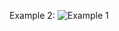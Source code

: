 Example 2:
![Example 1](https://user-images.githubusercontent.com/61238534/130358258-8fdce771-36d7-4dc2-b3fd-dece82b5c6c3.jpg)
